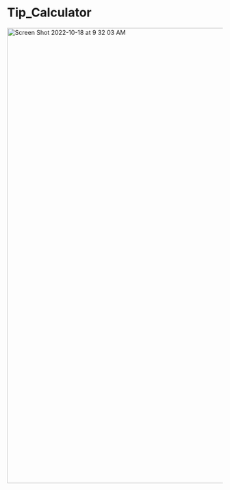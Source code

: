 # Tip_Calculator
<img width="1063" alt="Screen Shot 2022-10-18 at 9 32 03 AM" src="https://user-images.githubusercontent.com/110871707/196444868-65c32b27-3a1c-473d-9d0c-58a1556e95de.png">
